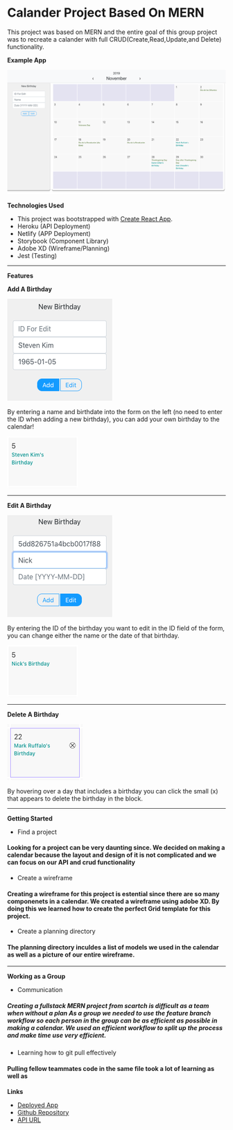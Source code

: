 # Calander Project Based On MERN

This project was based on MERN and the entire goal of this group project was to recreate a calander with full CRUD(Create,Read,Update,and Delete) functionality. 

**Example App**

![Example App](./src/images/preview.png)

**Technologies Used**
- This project was bootstrapped with [Create React App](https://github.com/facebook/create-react-app).
- Heroku (API Deployment)
- Netlify (APP Deployment)
- Storybook (Component Library)
- Adobe XD (Wireframe/Planning)
- Jest (Testing)
---

**Features**

**Add A Birthday**

![Example App](./src/images/addPreview.png)

By entering a name and birthdate into the form on the left (no need to enter the ID when adding a new birthday), you can add your own birthday to the calendar!

![Example App](./src/images/addedBirthday.png)

---

**Edit A Birthday**

![Example App](./src/images/editPreview.png)

By entering the ID of the birthday you want to edit in the ID field of the form, you can change either the name or the date of that birthday.

![Example App](./src/images/editedBirthday.png)

---

**Delete A Birthday**

![Example App](./src/images/deletePreview.png)

By hovering over a day that includes a birthday you can click the small (x) that appears to delete the birthday in the block.

---

**Getting Started**

- Find a project 

#### Looking for a project can be very daunting since. We decided on making a calendar because the layout and design of it is not complicated and we can focus on our API and crud functionality
- Create a wireframe

#### Creating a wireframe for this project is estential since there are so many componenets in a calendar. We created a wireframe using adobe XD. By doing this we learned how to create the perfect Grid template for this project. 

- Create a planning directory

#### The planning directory inculdes a list of models we used in the calendar as well as a picture of our entire wireframe.
---

**Working as a Group**

- Communication

##### Creating a fullstack MERN project from scartch is difficult as a team when without a plan As a group we needed to use the feature branch workflow so each person in the group can be as efficient as possible in making a calendar. We used an efficient workflow to split up the process and make time use very efficient.


- Learning how to git pull effectively

#### Pulling fellow teammates code in the same file took a lot of learning as well as

**Links**
- [Deployed App](https://5dd8005397f25700083890c9--calanderproject.netlify.com/)
- [Github Repository](https://github.com/nickmckenney/calanderprojectMERN)
- [API URL](https://calendar-api-deploy.herokuapp.com/)
